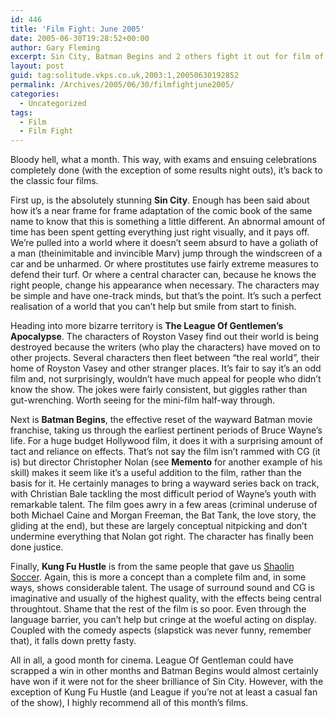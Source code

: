 ```yaml
---
id: 446
title: 'Film Fight: June 2005'
date: 2005-06-30T19:28:52+00:00
author: Gary Fleming
excerpt: Sin City, Batman Begins and 2 others fight it out for film of the month.
layout: post
guid: tag:solitude.vkps.co.uk,2003:1,20050630192852
permalink: /Archives/2005/06/30/filmfightjune2005/
categories:
  - Uncategorized
tags:
  - Film
  - Film Fight
---
```

Bloody hell, what a month. This way, with exams and ensuing celebrations completely done (with the exception of some results night outs), it&#8217;s back to the classic four films.

First up, is the absolutely stunning **Sin City**. Enough has been said about how it&#8217;s a near frame for frame adaptation of the comic book of the same name to know that this is something a little different. An abnormal amount of time has been spent getting everything just right visually, and it pays off. We&#8217;re pulled into a world where it doesn&#8217;t seem absurd to have a goliath of a man (theinimitable and invincible Marv) jump through the windscreen of a car and be unharmed. Or where prostitutes use fairly extreme measures to defend their turf. Or where a central character can, because he knows the right people, change his appearance when necessary. The characters may be simple and have one-track minds, but that&#8217;s the point. It&#8217;s such a perfect realisation of a world that you can&#8217;t help but smile from start to finish.

Heading into more bizarre territory is **The League Of Gentlemen&#8217;s Apocalypse**. The characters of Royston Vasey find out their world is being destroyed because the writers (who play the characters) have moved on to other projects. Several characters then fleet between &#8220;the real world&#8221;, their home of Royston Vasey and other stranger places. It&#8217;s fair to say it&#8217;s an odd film and, not surprisingly, wouldn&#8217;t have much appeal for people who didn&#8217;t know the show. The jokes were fairly consistent, but giggles rather than gut-wrenching. Worth seeing for the mini-film half-way through.

Next is **Batman Begins**, the effective reset of the wayward Batman movie franchise, taking us through the earliest pertinent periods of Bruce Wayne&#8217;s life. For a huge budget Hollywood film, it does it with a surprising amount of tact and reliance on effects. That&#8217;s not say the film isn&#8217;t rammed with CG (it is) but director Christopher Nolan (see **Memento** for another example of his skill) makes it seem like it&#8217;s a useful addition to the film, rather than the basis for it. He certainly manages to bring a wayward series back on track, with Christian Bale tackling the most difficult period of Wayne&#8217;s youth with remarkable talent. The film goes awry in a few areas (criminal underuse of both Michael Caine and Morgan Freeman, the Bat Tank, the love story, the gliding at the end), but these are largely conceptual nitpicking and don&#8217;t undermine everything that Nolan got right. The character has finally been done justice.

Finally, **Kung Fu Hustle** is from the same people that gave us [Shaolin Soccer](/Archives/2004/11/25/ShaolinSoccer). Again, this is more a concept than a complete film and, in some ways, shows considerable talent. The usage of surround sound and CG is imaginative and usually of the highest quality, with the effects being central throughtout. Shame that the rest of the film is so poor. Even through the language barrier, you can&#8217;t help but cringe at the woeful acting on display. Coupled with the comedy aspects (slapstick was never funny, remember that), it falls down pretty fasty.

All in all, a good month for cinema. League Of Gentleman could have scrapped a win in other months and Batman Begins would almost certainly have won if it were not for the sheer brilliance of Sin City. However, with the exception of Kung Fu Hustle (and League if you&#8217;re not at least a casual fan of the show), I highly recommend all of this month&#8217;s films.